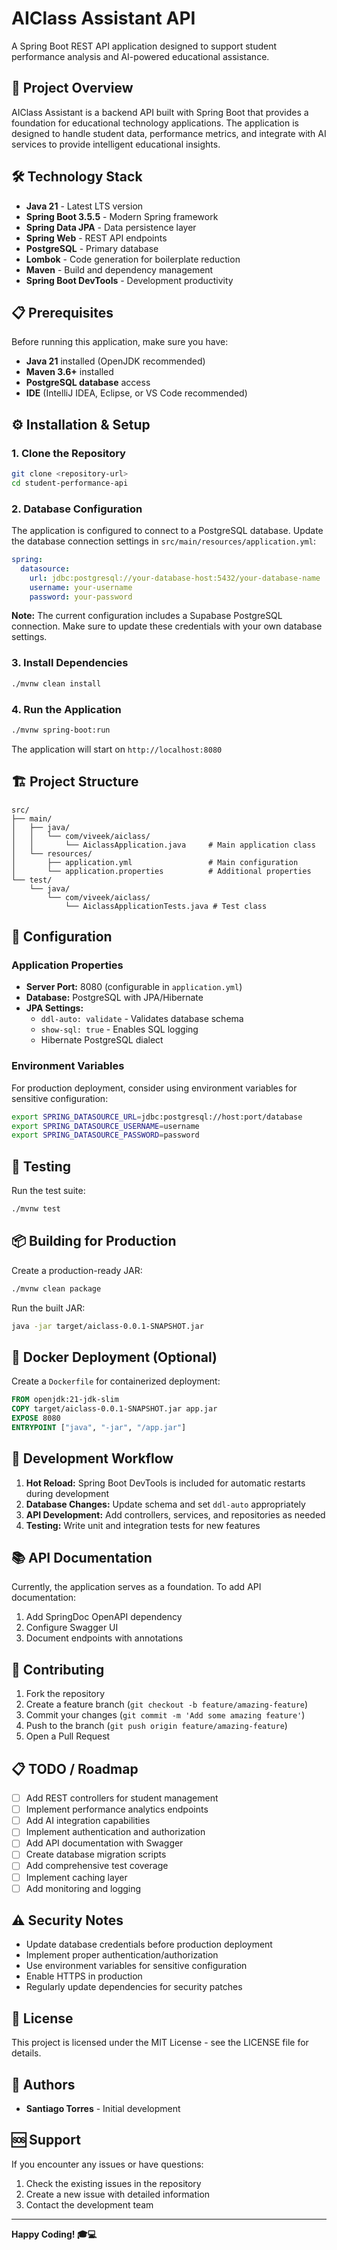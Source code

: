 # AIClass Assistant API

A Spring Boot REST API application designed to support student performance analysis and AI-powered educational assistance.

## 🚀 Project Overview

AIClass Assistant is a backend API built with Spring Boot that provides a foundation for educational technology applications. The application is designed to handle student data, performance metrics, and integrate with AI services to provide intelligent educational insights.

## 🛠️ Technology Stack

- **Java 21** - Latest LTS version
- **Spring Boot 3.5.5** - Modern Spring framework
- **Spring Data JPA** - Data persistence layer
- **Spring Web** - REST API endpoints
- **PostgreSQL** - Primary database
- **Lombok** - Code generation for boilerplate reduction
- **Maven** - Build and dependency management
- **Spring Boot DevTools** - Development productivity

## 📋 Prerequisites

Before running this application, make sure you have:

- **Java 21** installed (OpenJDK recommended)
- **Maven 3.6+** installed
- **PostgreSQL database** access
- **IDE** (IntelliJ IDEA, Eclipse, or VS Code recommended)

## ⚙️ Installation & Setup

### 1. Clone the Repository
```bash
git clone <repository-url>
cd student-performance-api
```

### 2. Database Configuration

The application is configured to connect to a PostgreSQL database. Update the database connection settings in `src/main/resources/application.yml`:

```yaml
spring:
  datasource:
    url: jdbc:postgresql://your-database-host:5432/your-database-name
    username: your-username
    password: your-password
```

**Note:** The current configuration includes a Supabase PostgreSQL connection. Make sure to update these credentials with your own database settings.

### 3. Install Dependencies
```bash
./mvnw clean install
```

### 4. Run the Application
```bash
./mvnw spring-boot:run
```

The application will start on `http://localhost:8080`

## 🏗️ Project Structure

```
src/
├── main/
│   ├── java/
│   │   └── com/viveek/aiclass/
│   │       └── AiclassApplication.java     # Main application class
│   └── resources/
│       ├── application.yml                 # Main configuration
│       └── application.properties          # Additional properties
└── test/
    └── java/
        └── com/viveek/aiclass/
            └── AiclassApplicationTests.java # Test class
```

## 🔧 Configuration

### Application Properties

- **Server Port:** 8080 (configurable in `application.yml`)
- **Database:** PostgreSQL with JPA/Hibernate
- **JPA Settings:**
  - `ddl-auto: validate` - Validates database schema
  - `show-sql: true` - Enables SQL logging
  - Hibernate PostgreSQL dialect

### Environment Variables

For production deployment, consider using environment variables for sensitive configuration:

```bash
export SPRING_DATASOURCE_URL=jdbc:postgresql://host:port/database
export SPRING_DATASOURCE_USERNAME=username
export SPRING_DATASOURCE_PASSWORD=password
```

## 🧪 Testing

Run the test suite:
```bash
./mvnw test
```

## 📦 Building for Production

Create a production-ready JAR:
```bash
./mvnw clean package
```

Run the built JAR:
```bash
java -jar target/aiclass-0.0.1-SNAPSHOT.jar
```

## 🐳 Docker Deployment (Optional)

Create a `Dockerfile` for containerized deployment:
```dockerfile
FROM openjdk:21-jdk-slim
COPY target/aiclass-0.0.1-SNAPSHOT.jar app.jar
EXPOSE 8080
ENTRYPOINT ["java", "-jar", "/app.jar"]
```

## 🚀 Development Workflow

1. **Hot Reload:** Spring Boot DevTools is included for automatic restarts during development
2. **Database Changes:** Update schema and set `ddl-auto` appropriately
3. **API Development:** Add controllers, services, and repositories as needed
4. **Testing:** Write unit and integration tests for new features

## 📚 API Documentation

Currently, the application serves as a foundation. To add API documentation:

1. Add SpringDoc OpenAPI dependency
2. Configure Swagger UI
3. Document endpoints with annotations

## 🤝 Contributing

1. Fork the repository
2. Create a feature branch (`git checkout -b feature/amazing-feature`)
3. Commit your changes (`git commit -m 'Add some amazing feature'`)
4. Push to the branch (`git push origin feature/amazing-feature`)
5. Open a Pull Request

## 📋 TODO / Roadmap

- [ ] Add REST controllers for student management
- [ ] Implement performance analytics endpoints
- [ ] Add AI integration capabilities
- [ ] Implement authentication and authorization
- [ ] Add API documentation with Swagger
- [ ] Create database migration scripts
- [ ] Add comprehensive test coverage
- [ ] Implement caching layer
- [ ] Add monitoring and logging

## ⚠️ Security Notes

- Update database credentials before production deployment
- Implement proper authentication/authorization
- Use environment variables for sensitive configuration
- Enable HTTPS in production
- Regularly update dependencies for security patches

## 📄 License

This project is licensed under the MIT License - see the LICENSE file for details.

## 👥 Authors

- **Santiago Torres** - Initial development

## 🆘 Support

If you encounter any issues or have questions:

1. Check the existing issues in the repository
2. Create a new issue with detailed information
3. Contact the development team

---

**Happy Coding! 🎓💻**
